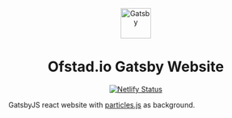 <p align="center">
  <a href="https://www.gatsbyjs.org">
    <img alt="Gatsby" src="https://www.gatsbyjs.org/monogram.svg" width="60" />
  </a>
</p>

<h1 align="center">
  Ofstad.io Gatsby Website
</h1>

<div style="text-align: center;">

[![Netlify Status](https://api.netlify.com/api/v1/badges/45149e9a-6628-4006-a0b1-d124d7af40a9/deploy-status)](https://app.netlify.com/sites/ofstad/deploys)

</div>

GatsbyJS react website with [particles.js](https://vincentgarreau.com/particles.js/) as background.

